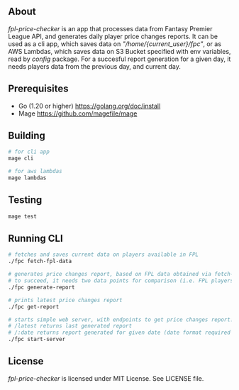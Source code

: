 ## About
*fpl-price-checker* is an app that processes data from Fantasy Premier League API, and generates daily player price changes reports. It can be used as a cli app, which saves data on *"/home/{current_user}/fpc"*, or as AWS Lambdas, which saves data on S3 Bucket specified with env variables, read by *config* package. For a succesful report generation for a given day, it needs players data from the previous day, and current day.

## Prerequisites
* Go (1.20 or higher) https://golang.org/doc/install
* Mage https://github.com/magefile/mage

## Building
```sh
# for cli app
mage cli

# for aws lambdas
mage lambdas
```

## Testing
```sh
mage test
```

## Running CLI
```sh
# fetches and saves current data on players available in FPL
./fpc fetch-fpl-data

# generates price changes report, based on FPL data obtained via fetch-fpl-data command
# to succeed, it needs two data points for comparison (i.e. FPL players data from the day before, and the day you run the command)
./fpc generate-report

# prints latest price changes report
./fpc get-report

# starts simple web server, with endpoints to get price changes report:
# /latest returns last generated report
# /:date returns report generated for given date (date format required "2006-01-02")
./fpc start-server
```

## License
*fpl-price-checker* is licensed under MIT License. See LICENSE file.